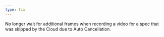 ```yaml
---
type: fix
---
```


No longer wait for additional frames when recording a video for a spec that was skipped by the Cloud due to Auto Cancellation.
